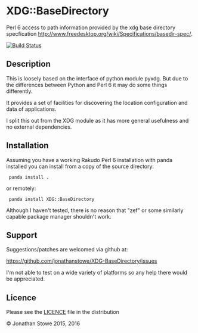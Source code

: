 # XDG::BaseDirectory

Perl 6 access to path information provided by the xdg base directory
specfication http://www.freedesktop.org/wiki/Specifications/basedir-spec/.

[![Build Status](https://travis-ci.org/jonathanstowe/XDG-BaseDirectory.svg?branch=master)](https://travis-ci.org/jonathanstowe/XDG-BaseDirectory)


## Description

This is loosely based on the interface of python module pyxdg. But
due to the differences between Python and Perl 6 it may do some things
differently.

It provides a set of facilities for discovering the location configuration
and data of applications.

I split this out from the XDG module as it has more general usefulness
and no external dependencies.

## Installation

Assuming you have a working Rakudo Perl 6 installation with panda
installed you can install from a copy of the source directory:

     panda install .

or remotely:

     panda install XDG::BaseDirectory 

Although I haven't tested, there is no reason that "zef" or some
similarly capable package manager shouldn't work.

## Support

Suggestions/patches are welcomed via github at:

   https://github.com/jonathanstowe/XDG-BaseDirectory/issues

I'm not able to test on a wide variety of platforms so any help there
would be appreciated.

## Licence

Please see the [LICENCE](LICENCE) file in the distribution

© Jonathan Stowe 2015, 2016
